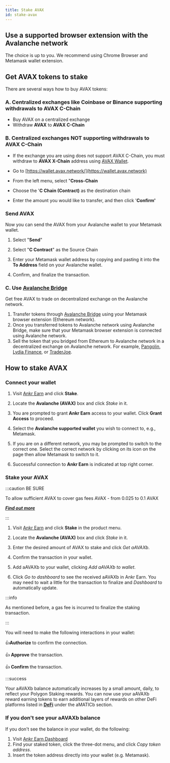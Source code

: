 ```yaml
---
title: Stake AVAX
id: stake-avax
---
```


## Use a supported browser extension with the Avalanche network

The choice is up to you. We recommend using Chrome Browser and Metamask wallet extension.

## Get AVAX tokens to stake

There are several ways how to buy AVAX tokens:

### A. Centralized exchanges like Coinbase or Binance supporting withdrawals to AVAX C-Chain

* Buy AVAX on a centralized exchange
* Withdraw **AVAX** to **AVAX C-Chain**

### B. Centralized exchanges NOT supporting withdrawals to AVAX C-Chain

* If the exchange you are using does not support AVAX C-Chain, you must withdraw to **AVAX X-Chain** address using [AVAX Wallet](https://wallet.avax.network).

* Go to [https://wallet.avax.network/](https://wallet.avax.network)

* From the left menu, select "**Cross-Chain**

* Choose the '**C Chain (Contract)** as the destination chain

* Enter the amount you would like to transfer, and then click '**Confirm'**

### Send AVAX

Now you can send the AVAX from your Avalanche wallet to your Metamask wallet.

1. Select "**Send**"

2. Select "**C Contract**" as the Source Chain

3. Enter your Metamask wallet address by copying and pasting it into the **To Address** field on your Avalanche wallet.

4. Confirm, and finalize the transaction.

### C. Use [**Avalanche Bridge**](https://bridge.avax.network/login) 

Get free AVAX to trade on decentralized exchange on the Avalanche network.

1. Transfer tokens through [Avalanche Bridge](https://bridge.avax.network/login) using your Metamask browser extension (Ethereum network).
2. Once you transferred tokens to Avalanche network using Avalanche Bridge, make sure that your Metamask browser extension is connected using Avalanche network.
3. Sell the token that you bridged from Ethereum to Avalanche network in a decentralized exchange on Avalanche network. For example, [Pangolin](https://pangolin.exchange), [Lydia Finance](https://www.lydia.finance), or [TraderJoe](https://www.traderjoexyz.com/).

## How to stake AVAX

### Connect your wallet

1. Visit [Ankr Earn](https://www.ankr.com/earn/) and click **Stake**.

2. Locate the **Avalanche (AVAX)** box and click *Stake* in it.

3. You are prompted to grant **Ankr Earn** access to your wallet. Click **Grant Access** to proceed.

4. Select the **Avalanche supported wallet** you wish to connect to, e.g., Metamask.

5. If you are on a different network, you may be prompted to switch to the correct one. Select the correct network by clicking on its icon on the page then allow Metamask to switch to it.

6. Successful connection to **Ankr Earn** is indicated at top right corner.

### Stake your AVAX

:::caution BE SURE

To allow sufficient AVAX to cover gas fees AVAX - from 0.025 to 0.1 AVAX 

[_**Find out more**_](https://docs.avax.network/learn/platform-overview/transaction-fees)

:::
1. Visit [Ankr Earn](https://www.ankr.com/earn/) and click **Stake** in the product menu. 

2. Locate the **Avalanche (AVAX)** box and click *Stake* in it.

3. Enter the desired amount of AVAX to stake and click *Get aAVAXb*.

4. Confirm the transaction in your wallet.

5. Add aAVAXb to your wallet, clicking  *Add aAVAXb to wallet*.

6. Click *Go to dashboard* to see the received aAVAXb in Ankr Earn. You may need to wait a little for the transaction to finalize and *Dashboard* to automatically update.

:::info

As mentioned before, a gas fee is incurred to finalize the staking transaction.

:::

You will need to make the following interactions in your wallet:

:thumbsup:**Authorize** to confirm the connection.

:thumbsup: **Approve** the transaction.

:thumbsup: **Confirm** the transaction.

:::success

Your aAVAXb balance automatically increases by a small amount, daily, to reflect your Polygon Staking rewards. You can now use your aAVAXb reward earning tokens to earn additional layers of rewards on other DeFi platforms listed in [**DeFi**](https://ankr.com/earn/defi/) under the aMATICb section.

### If you don't see your aAVAXb balance

If you don't see the balance in your wallet, do the following:

1. Visit [Ankr Earn Dashboard](https://www.ankr.com/earn/dashboard) 
2. Find your staked token, click the three-dot menu, and click *Copy token address*.
3. Insert the token address directly into your wallet (e.g. Metamask).

